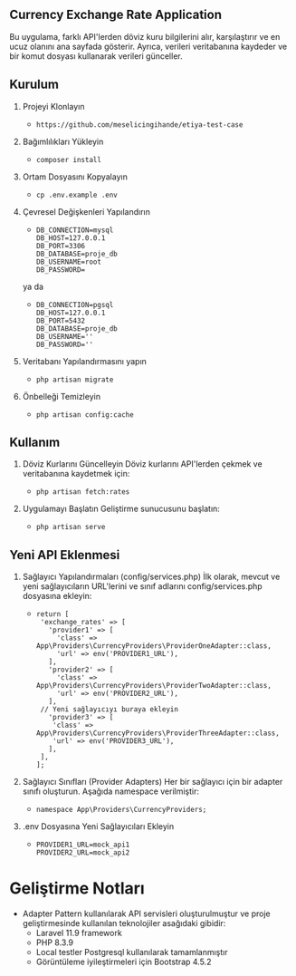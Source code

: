 ## Currency Exchange Rate Application

Bu uygulama, farklı API'lerden döviz kuru bilgilerini alır, karşılaştırır ve en ucuz olanını ana sayfada gösterir. Ayrıca, verileri veritabanına kaydeder ve bir komut dosyası kullanarak verileri günceller.

## Kurulum

1.  Projeyi Klonlayın
    -     https://github.com/meselicingihande/etiya-test-case
1.  Bağımlılıkları Yükleyin
    -     composer install
1.  Ortam Dosyasını Kopyalayın
    -     cp .env.example .env
1.  Çevresel Değişkenleri Yapılandırın

    -     DB_CONNECTION=mysql
          DB_HOST=127.0.0.1
          DB_PORT=3306
          DB_DATABASE=proje_db
          DB_USERNAME=root
          DB_PASSWORD=
    ya da
    -     DB_CONNECTION=pgsql
          DB_HOST=127.0.0.1
          DB_PORT=5432
          DB_DATABASE=proje_db
          DB_USERNAME=''
          DB_PASSWORD=''
    
1.  Veritabanı Yapılandırmasını yapın
    -     php artisan migrate
    

1.  Önbelleği Temizleyin
    -     php artisan config:cache

    

## Kullanım

1. Döviz Kurlarını Güncelleyin
      Döviz kurlarını API'lerden çekmek ve veritabanına kaydetmek için:
      -     php artisan fetch:rates
1. Uygulamayı Başlatın
      Geliştirme sunucusunu başlatın:
      -     php artisan serve

## Yeni API Eklenmesi

1. Sağlayıcı Yapılandırmaları (config/services.php)
   İlk olarak, mevcut ve yeni sağlayıcıların URL'lerini ve sınıf adlarını config/services.php dosyasına ekleyin:
    -     return [
           'exchange_rates' => [
             'provider1' => [
               'class' => App\Providers\CurrencyProviders\ProviderOneAdapter::class,
               'url' => env('PROVIDER1_URL'),
             ],
             'provider2' => [
               'class' => App\Providers\CurrencyProviders\ProviderTwoAdapter::class,
               'url' => env('PROVIDER2_URL'),
             ],
           // Yeni sağlayıcıyı buraya ekleyin
             'provider3' => [
              'class' => App\Providers\CurrencyProviders\ProviderThreeAdapter::class,
              'url' => env('PROVIDER3_URL'),
             ],
           ],
          ];
1. Sağlayıcı Sınıfları (Provider Adapters)
   Her bir sağlayıcı için bir adapter sınıfı oluşturun. Aşağıda namespace verilmiştir:
    -     namespace App\Providers\CurrencyProviders;
3. .env Dosyasına Yeni Sağlayıcıları Ekleyin

    -     PROVIDER1_URL=mock_api1
          PROVIDER2_URL=mock_api2

# Geliştirme Notları
- Adapter Pattern kullanılarak API servisleri oluşturulmuştur ve proje geliştirmesinde kullanılan teknolojiler asağıdaki gibidir:
   - Laravel 11.9 framework
   - PHP 8.3.9 
   - Local testler Postgresql kullanılarak tamamlanmıştır
   - Görüntüleme iyileştirmeleri için Bootstrap 4.5.2 